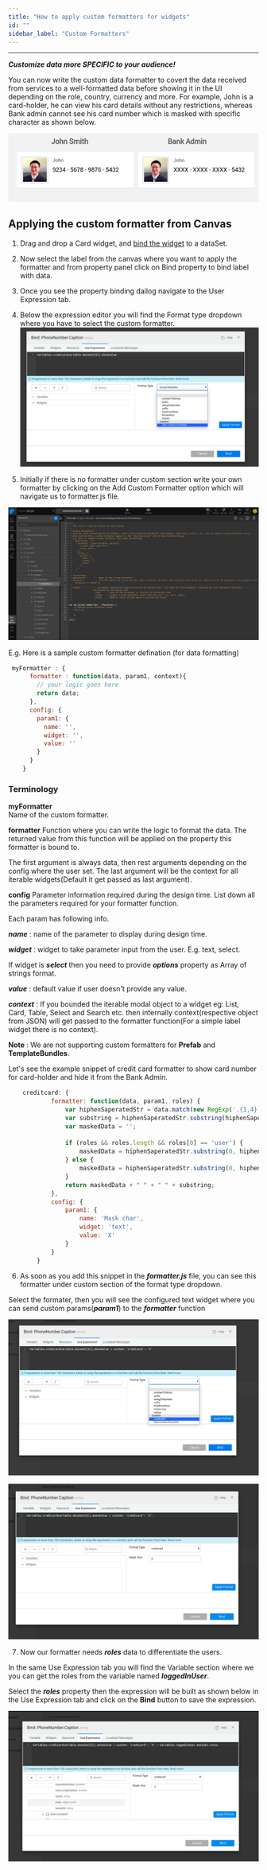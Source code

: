 ```yaml
---
title: "How to apply custom formatters for widgets"
id: ""
sidebar_label: "Custom Formatters"
---
```

---

***Customize data more SPECIFIC to your audience!***

You can now write the custom data formatter to covert the data received from services to a well-formatted data before showing it in the UI depending on the role, country, currency and more. For example, John is a card-holder, he can view his card details without any restrictions, whereas Bank admin cannot see his card number which is masked with specific character  as shown below.

![Credit card number formatter](/learn/assets/credit-card.png)

## Applying the custom formatter from Canvas

1. Drag and drop a Card widget, and [bind the widget](/learn/app-development/variables/variable-binding#binding-to-widgets) to a dataSet.

2. Now select the label from the canvas where you want to apply the formatter and from property panel click on Bind property to bind label with data.
3. Once you see the property binding dailog navigate to the User Expression tab.
4. Below the expression editor you will find the Format type dropdown where you have to select the custom formatter.
 ![Add custom formatter](/learn/assets/add-custom-formatter.png)

5. Initially if there is no formatter under custom section write your own formatter by clicking on the Add Custom Formatter option which will navigate us to formatter.js file.

![formatter JS file](/learn/assets/formatterjs.png)

 E.g. Here is a sample custom formatter defination (for data formatting)

```js
 myFormatter : {
      formatter : function(data, param1, context){
        // your logic goes here
        return data;
      },
      config: {
        param1: {
          name: '',
          widget: '',
          value: ''
        }
      }
    }

```

###  Terminology
**myFormatter**    
   Name of the custom formatter.

 **formatter** 
   Function where you can write the logic to format the data. The returned value from this function will be applied on the property this formatter is bound to.

The first argument is always data, then rest arguments depending on the config where the user set. The last argument will be the context for all iterable widgets(Default it get passed as last argument).

 **config** 
  Parameter information required during the design time. List down all the                parameters required for your formatter function.

  Each param has following info.

***name***      : name of the parameter to display during design time.

***widget***    : widget to take parameter input from the user. E.g. text, select.

 If widget is ***select*** then you need to provide ***options*** property as Array of strings format.


***value***     : default value if user doesn't provide any value.

***context***   : If you bounded  the iterable modal object to a widget eg: List, Card, Table, Select and Search etc. then internally context(respective object from JSON) will get passed to the formatter function(For a simple label widget there is no context).


**Note** : We are not supporting custom formatters for **Prefab** and **TemplateBundles**.

Let's see the example snippet of credit card formatter to show card number for card-holder and hide it from the Bank Admin.

```js
    creditcard: {
            formatter: function(data, param1, roles) {
                var hiphenSaperatedStr = data.match(new RegExp('.{1,4}', 'g')).join(" - ");
                var substring = hiphenSaperatedStr.substring(hiphenSaperatedStr.length - 4, hiphenSaperatedStr.length);
                var maskedData = '';

                if (roles && roles.length && roles[0] == 'user') {
                    maskedData = hiphenSaperatedStr.substring(0, hiphenSaperatedStr.length - 4);
                } else {
                    maskedData = hiphenSaperatedStr.substring(0, hiphenSaperatedStr.length - 4).replace(/\d/g, param1);
                }
                return maskedData + " " + " " + substring;
            },
            config: {
                param1: {
                    name: 'Mask char',
                    widget: 'text',
                    value: 'X'
                }
            }
        }

```

6. As soon as you add this snippet in the ***formatter.js*** file, you can see this formatter under custom section of the format type dropdown.
  
  Select the formater, then you will see the configured text widget where you can send custom params(***param1***) to the ***formatter*** function

![Apply formatter](/learn/assets/applyformat.png)

![Config params](/learn/assets/mask-config-param.png)


7. Now our formatter needs ***roles*** data  to differentiate the users.

In the same Use Expression tab you will find the Variable section where we you can get the roles from the variable named ***loggedInUser***.

Select the ***roles*** property then the expression will be built as shown below in the Use Expression tab and click on the **Bind** button to save the expression.

![Custom roles params](/learn/assets/loggedin-user-role.png)










